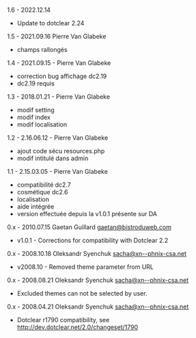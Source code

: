 1.6 - 2022.12.14
* Update to dotclear 2.24

1.5 - 2021.09.16 Pierre Van Glabeke
* champs rallongés

1.4 - 2021.09.15 - Pierre Van Glabeke
* correction bug affichage dc2.19
* dc2.19 requis

1.3 - 2018.01.21 - Pierre Van Glabeke
* modif setting
* modif index
* modif localisation

1.2 - 2.16.06.12 - Pierre Van Glabeke
* ajout code sécu resources.php
* modif intitulé dans admin

1.1 - 2.15.03.05 - Pierre Van Glabeke
* compatibilité dc2.7
* cosmétique dc2.6
* localisation
* aide intégrée
* version effectuée depuis la v1.0.1 présente sur DA

0.x - 2010.07.15  Gaetan Guillard  <gaetan@bistroduweb.com>
* v1.0.1 - Corrections for compatibility with Dotclear 2.2

0.x - 2008.10.18  Oleksandr Syenchuk  <sacha@xn--phnix-csa.net>
* v2008.10 - Removed theme parameter from URL

0.x - 2008.08.21  Oleksandr Syenchuk  <sacha@xn--phnix-csa.net>
* Excluded themes can not be selected by user.

0.x - 2008.04.21  Oleksandr Syenchuk  <sacha@xn--phnix-csa.net>
* Dotclear r1790 compatibility, see
   http://dev.dotclear.net/2.0/changeset/1790
